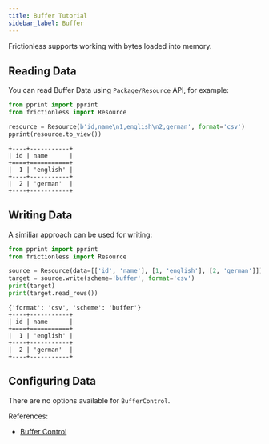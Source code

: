 ```yaml
---
title: Buffer Tutorial
sidebar_label: Buffer
---
```


Frictionless supports working with bytes loaded into memory.

## Reading Data

You can read Buffer Data using `Package/Resource` API, for example:

```python script title="Python"
from pprint import pprint
from frictionless import Resource

resource = Resource(b'id,name\n1,english\n2,german', format='csv')
pprint(resource.to_view())
```
```
+----+-----------+
| id | name      |
+====+===========+
|  1 | 'english' |
+----+-----------+
|  2 | 'german'  |
+----+-----------+
```

## Writing Data

A similiar approach can be used for writing:

```python script title="Python"
from pprint import pprint
from frictionless import Resource

source = Resource(data=[['id', 'name'], [1, 'english'], [2, 'german']])
target = source.write(scheme='buffer', format='csv')
print(target)
print(target.read_rows())
```
```
{'format': 'csv', 'scheme': 'buffer'}
+----+-----------+
| id | name      |
+====+===========+
|  1 | 'english' |
+----+-----------+
|  2 | 'german'  |
+----+-----------+
```

## Configuring Data

There are no options available for `BufferControl`.

References:
- [Buffer Control](../../references/schemes-reference.md#buffer)
